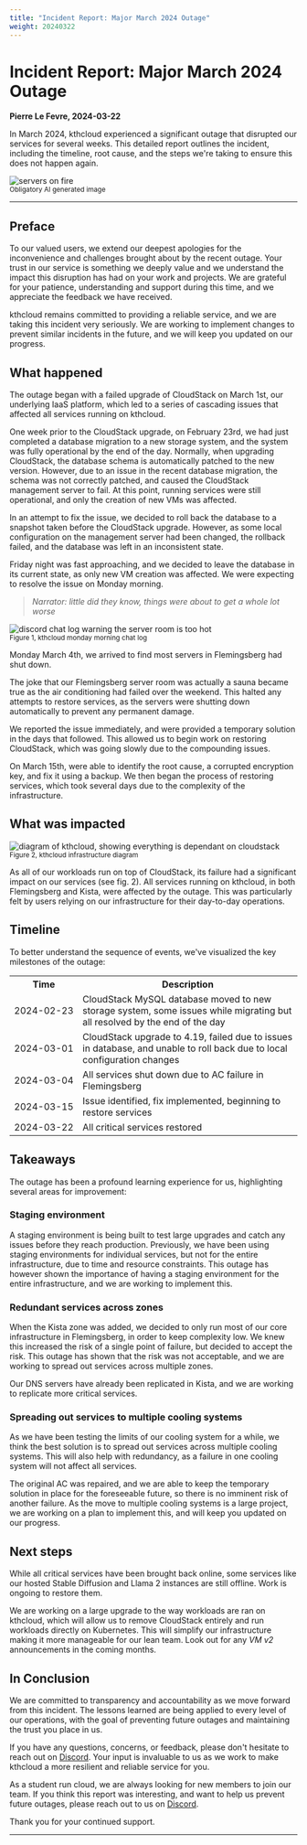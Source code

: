 ```yaml
---
title: "Incident Report: Major March 2024 Outage"
weight: 20240322
---
```


# Incident Report: Major March 2024 Outage
**Pierre Le Fevre, 2024-03-22**

In March 2024, kthcloud experienced a significant outage that disrupted our services for several weeks. This detailed report outlines the incident, including the timeline, root cause, and the steps we're taking to ensure this does not happen again.

<img src="../../images/blog/server-fire.webp" alt="servers on fire" /><br/>
<small>Obligatory AI generated image</small>

---


## Preface
To our valued users, we extend our deepest apologies for the inconvenience and challenges brought about by the recent outage. Your trust in our service is something we deeply value and we understand the impact this disruption has had on your work and projects. We are grateful for your patience, understanding and support during this time, and we appreciate the feedback we have received. 

kthcloud remains committed to providing a reliable service, and we are taking this incident very seriously. We are working to implement changes to prevent similar incidents in the future, and we will keep you updated on our progress.

## What happened
The outage began with a failed upgrade of CloudStack on March 1st, our underlying IaaS platform, which led to a series of cascading issues that affected all services running on kthcloud. 

One week prior to the CloudStack upgrade, on February 23rd, we had just completed a database migration to a new storage system, and the system was fully operational by the end of the day. Normally, when upgrading CloudStack, the database schema is automatically patched to the new version. However, due to an issue in the recent database migration, the schema was not correctly patched, and caused the CloudStack management server to fail. At this point, running services were still operational, and only the creation of new VMs was affected.

In an attempt to fix the issue, we decided to roll back the database to a snapshot taken before the CloudStack upgrade. However, as some local configuration on the management server had been changed, the rollback failed, and the database was left in an inconsistent state.

Friday night was fast approaching, and we decided to leave the database in its current state, as only new VM creation was affected. We were expecting to resolve the issue on Monday morning.

>*Narrator: little did they know, things were about to get a whole lot worse*

<img src="../../images/blog/discord-monday.png" alt="discord chat log warning the server room is too hot" /><br/>
<small>Figure 1, kthcloud monday morning chat log</small><br/>

Monday March 4th, we arrived to find most servers in Flemingsberg had shut down.

The joke that our Flemingsberg server room was actually a sauna became true as the air conditioning had failed over the weekend. This halted any attempts to restore services, as the servers were shutting down automatically to prevent any permanent damage.

We reported the issue immediately, and were provided a temporary solution in the days that followed. This allowed us to begin work on restoring CloudStack, which was going slowly due to the compounding issues.

On March 15th, were able to identify the root cause, a corrupted encryption key, and fix it using a backup. We then began the process of restoring services, which took several days due to the complexity of the infrastructure.

## What was impacted
<img src="../../images/blog/ccc-infra.png" alt="diagram of kthcloud, showing everything is dependant on cloudstack" /><br/>
<small>Figure 2, kthcloud infrastructure diagram</small><br/>


As all of our workloads run on top of CloudStack, its failure had a significant impact on our services (see fig. 2). All services running on kthcloud, in both Flemingsberg and Kista, were affected by the outage. This was particularly felt by users relying on our infrastructure for their day-to-day operations.

## Timeline
To better understand the sequence of events, we've visualized the key milestones of the outage:

<style>
  .nowrap {
    white-space: nowrap;
  }
</style>
<table>
  <tr>
    <th>Time</th>
    <th>Description</th>
  </tr>
  <tr>
    <td class="nowrap">2024-02-23</td>
    <td>CloudStack MySQL database moved to new storage system, some issues while migrating but all resolved by the end of the day</td>
  </tr>
  <tr>
    <td class="nowrap">2024-03-01</td>
    <td>CloudStack upgrade to 4.19, failed due to issues in database, and unable to roll back due to local configuration changes</td>
  </tr>
  <tr>
    <td class="nowrap">2024-03-04</td>
    <td>All services shut down due to AC failure in Flemingsberg</td>
  </tr>
  <tr>
    <td class="nowrap">2024-03-15</td>
    <td>Issue identified, fix implemented, beginning to restore services</td>
  </tr>
  <tr>
    <td class="nowrap">2024-03-22</td>
    <td>All critical services restored</td>
  </tr>
</table>



## Takeaways
The outage has been a profound learning experience for us, highlighting several areas for improvement:

### Staging environment
A staging environment is being built to test large upgrades and catch any issues before they reach production. Previously, we have been using staging environments for individual services, but not for the entire infrastructure, due to time and resource constraints. This outage has however shown the importance of having a staging environment for the entire infrastructure, and we are working to implement this.


### Redundant services across zones
When the Kista zone was added, we decided to only run most of our core infrastructure in Flemingsberg, in order to keep complexity low. We knew this increased the risk of a single point of failure, but decided to accept the risk. This outage has shown that the risk was not acceptable, and we are working to spread out services across multiple zones. 

Our DNS servers have already been replicated in Kista, and we are working to replicate more critical services.

### Spreading out services to multiple cooling systems
As we have been testing the limits of our cooling system for a while, we think the best solution is to spread out services across multiple cooling systems. This will also help with redundancy, as a failure in one cooling system will not affect all services. 

The original AC was repaired, and we are able to keep the temporary solution in place for the foreseeable future, so there is no imminent risk of another failure. As the move to multiple cooling systems is a large project, we are working on a plan to implement this, and will keep you updated on our progress.

## Next steps
While all critical services have been brought back online, some services like our hosted Stable Diffusion and Llama 2 instances are still offline. Work is ongoing to restore them.

We are working on a large upgrade to the way workloads are ran on kthcloud, which will allow us to remove CloudStack entirely and run workloads directly on Kubernetes. This will simplify our infrastructure making it more manageable for our lean team. Look out for any *VM v2* announcements in the coming months.

## In Conclusion
We are committed to transparency and accountability as we move forward from this incident. The lessons learned are being applied to every level of our operations, with the goal of preventing future outages and maintaining the trust you place in us.

If you have any questions, concerns, or feedback, please don't hesitate to reach out on [Discord](https://discord.gg/MuHQd6QEtM). Your input is invaluable to us as we work to make kthcloud a more resilient and reliable service for you. 

As a student run cloud, we are always looking for new members to join our team. If you think this report was interesting, and want to help us prevent future outages, please reach out to us on [Discord](https://discord.gg/MuHQd6QEtM).

Thank you for your continued support.

---
